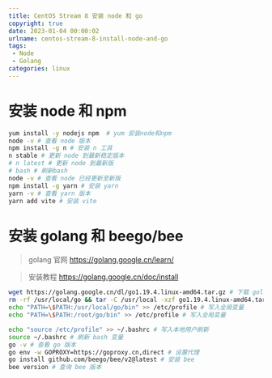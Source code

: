 ```yaml
---
title: CentOS Stream 8 安装 node 和 go
copyright: true
date: 2023-01-04 00:00:02
urlname: centos-stream-8-install-node-and-go
tags: 
 - Node
 - Golang
categories: linux
---
```

# 安装 node 和 npm
```bash
yum install -y nodejs npm  # yum 安装node和npm
node -v # 查看 node 版本
npm install -g n # 安装 n 工具
n stable # 更新 node 到最新稳定版本
# n latest # 更新 node 到最新版
# bash # 刷新bash
node -v # 查看 node 已经更新至新版
npm install -g yarn # 安装 yarn
yarn -v # 查看 yarn 版本
yarn add vite # 安装 vite
```
<!-- more -->  

# 安装 golang 和 beego/bee
> golang 官网 https://golang.google.cn/learn/

> 安装教程 https://golang.google.cn/doc/install

```bash
wget https://golang.google.cn/dl/go1.19.4.linux-amd64.tar.gz # 下载 golang
rm -rf /usr/local/go && tar -C /usr/local -xzf go1.19.4.linux-amd64.tar.gz # 解压到对应位置
echo "PATH=\$PATH:/usr/local/go/bin" >> /etc/profile # 写入全局变量
echo "PATH=\$PATH:/root/go/bin" >> /etc/profile # 写入全局变量

echo "source /etc/profile" >> ~/.bashrc # 写入本地用户刷新
source ~/.bashrc # 刷新 bash 变量
go -v # 查看 go 版本
go env -w GOPROXY=https://goproxy.cn,direct # 设置代理
go install github.com/beego/bee/v2@latest # 安装 bee
bee version # 查询 bee 版本
```